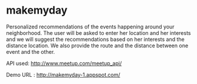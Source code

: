 makemyday
=========

Personalized recommendations of the events happening around your neighborhood. The user will be asked to enter her 
location and her interests and we will suggest the recommendations based on her interests and the distance location. We 
 also provide the route and the distance between one event and the other.

API used: http://www.meetup.com/meetup_api/

Demo URL : http://makemyday-1.appspot.com/
